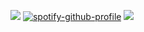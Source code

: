 ![](https://files.catbox.moe/whzdme.png)
[![spotify-github-profile](https://spotify-github-profile.kittinanx.com/api/view?uid=31cimsafty4wtqdq54qwvuk2ixju&cover_image=true&theme=novatorem&show_offline=true&background_color=000000&interchange=false&bar_color=f1e6d2&bar_color_cover=false)](https://spotify-github-profile.kittinanx.com/api/view?uid=31cimsafty4wtqdq54qwvuk2ixju&redirect=true)
![](https://files.catbox.moe/2v8otc.png)
